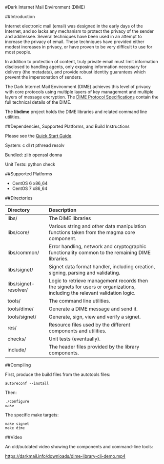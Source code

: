 #Dark Internet Mail Environment (DIME)

##Introduction

Internet electronic mail (email) was designed in the early days of the Internet, and so
lacks any mechanism to protect the privacy of the sender and addressee. Several techniques
have been used in an attempt to increase the privacy of email. These techniques have provided
either modest increases in privacy, or have proven to be very difficult to use for most people.

In addition to protection of content, truly private email must limit information disclosed to 
handling agents, only exposing information necessary for delivery (the metadata), and provide robust
identity guarantees which prevent the impersonation of senders. 

The Dark Internet Mail Environment (DIME) achieves this level of privacy with core protocols
using multiple layers of key management and multiple layers of message encryption.
The [DIME Protocol Specifications](https://darkmail.info/spec)
contain the full technical details of the DIME.

The **libdime** project holds the DIME libraries and related command line utilities.

##Dependencies, Supported Platforms, and Build Instructions

Please see the [Quick Start Guide](docs/quickstart.md).

System:
c dl rt pthread resolv 

Bundled:
zlib openssl donna

Unit Tests:
python check

##Supported Platforms

* CentOS 6 x86_64
* CentOS 7 x86_64

##Directories

Directory | Description
:--- | :---
libs/ | The DIME libraries
libs/core/ | Various string and other data manipulation functions taken from the magma core component.
libs/common/ | Error handling, network and cryptographic functionality common to the remaining DIME libraries.
libs/signet/ | Signet data format handler, including creation, signing, parsing and validating.
libs/signet-resolver/ | Logic to retrieve management records then the signets for users or organizations, including the relevant validation logic.
tools/ | The command line utilities.
tools/dime/ | Generate a DIME message and send it.
tools/signet/ | Generate, sign, view and verify a signet.
res/ | Resource files used by the different components and utilities.
checks/ | Unit tests (eventually).
include/ | The header files provided by the library components.

##Compiling

First, produce the build files from the autotools files:

    autoreconf --install

Then:

    ./configure
    make

The specific make targets:

    make signet
    make dime

##Video

An old/outdated video showing the components and command-line tools:

https://darkmail.info/downloads/dime-library-cli-demo.mp4
